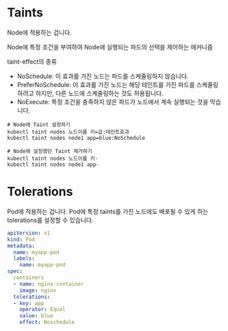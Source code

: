 # Taints

Node에 적용하는 겁니다.

Node에 특정 조건을 부여하여 Node에 실행되는 파드의 선택을 제어하는 매커니즘

taint-effect의 종류
* NoSchedule: 이 효과를 가진 노드는 파드를 스케줄링하지 않습니다.
* PreferNoSchedule: 이 효과를 가진 노드는 해당 테인트를 가진 파드를 스케줄링하려고 하지만, 다른 노드에 스케줄링하는 것도 허용됩니다.
* NoExecute: 특정 조건을 충족하지 않은 파드가 노드에서 계속 실행되는 것을 막습니다.

```
# Node에 Taint 설정하기
kubectl taint nodes 노드이름 키=값:테인트효과
kubectl taint nodes node1 app=blue:NoSchedule

# Node에 설정했던 Taint 제거하기
kubectl taint nodes 노드이름 키-
kubectl taint nodes node1 app-
```


# Tolerations

Pod에 적용하는 겁니다.
Pod에 특정 taints를 가진 노드에도 배포될 수 있게 하는 tolerations를 설정할 수 있습니다.

```yaml
apiVersion: v1
kind: Pod
metadata:
  name: myapp-pod
  labels:
    name: myapp-pod
spec:
  containers
  - name: nginx-container
    image: nginx
  tolerations:
  - key: app
    operator: Equal
    value: blue
    effect: Noschedule
```
